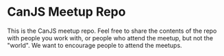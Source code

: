 # CanJS Meetup Repo

This is the CanJS meetup repo.  Feel free to share the contents of the repo with people you work with,
or people who attend the meetup, but not the "world".  We want to encourage people to attend the meetups.


